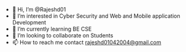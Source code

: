 - 👋 Hi, I’m @Rajeshd01
- 👀 I’m interested in Cyber Security and Web and Mobile application Development
- 🌱 I’m currently learning BE CSE
- 💞️ I’m looking to collaborate on Students
- 📫 How to reach me contact rajeshd01042004@gmail.com


